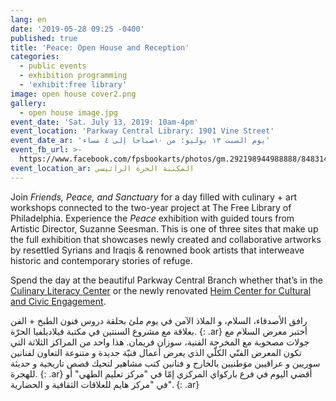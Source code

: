 ```yaml
---
lang: en
date: '2019-05-28 09:25 -0400'
published: true
title: 'Peace: Open House and Reception'
categories:
  - public events
  - exhibition programming
  - 'exhibit:free library'
image: open house cover2.png
gallery:
  - open house image.jpg
event_date: 'Sat. July 13, 2019: 10am-4pm'
event_location: 'Parkway Central Library: 1901 Vine Street'
event_date_ar: 'يوم السبت ١٣ يوليو: من ١٠صباحا إلى ٤ مساء'
event_fb_url: >-
  https://www.facebook.com/fpsbookarts/photos/gm.292198944988888/848314058855298/?type=3&theater
event_location_ar: المكتبة الحرة الرائيسي
---
```

Join _Friends, Peace, and Sanctuary_ for a day filled with culinary + art workshops connected to the two-year project at The Free Library of Philadelphia. Experience the _Peace_ exhibition with guided tours from Artistic Director, Suzanne Seesman. This is one of three sites that make up the full exhibition that showcases newly created and collaborative artworks by resettled Syrians and Iraqis & renowned book artists that interweave historic and contemporary stories of refuge. 

Spend the day at the beautiful Parkway Central Branch whether that’s in the [Culinary Literacy Center](https://libwww.freelibrary.org/programs/culinary/) or the newly renovated [Heim Center for Cultural and Civic Engagement](https://libwww.freelibrary.org/blog/post/3712).

رافق الأصدقاء، السلام، و الملاذ الآمن في يوم ملئ بحلقة دروس فنون الطبخ + الفن بعلاقة مع مشروع السنتين في مكتبة فيلاديلفيا الحرّة.
{: .ar}
أختبر معرض السلام مع جولات مصحوبة مع المخرجة الفنية، سوزان فريمان. هذا واحد من المراكز الثلاثة التي تكون المعرض الفنّي الكلّي الذي يعرض أعمال فنيّة جديدة و متنوعة التعاون لفنانين سوريين و عراقيين موَطنيين بالخارج و فنانين كتب مشاهير لتحيك قصص تاريخية و حديثة للهجرة.
{: .ar}
أقضي اليوم في فرع باركواي المركزي إمّا في "مركز تعليم الطهي" أو في "مركز هايم للعلاقات الثقافية و الحضارية".
{: .ar}

